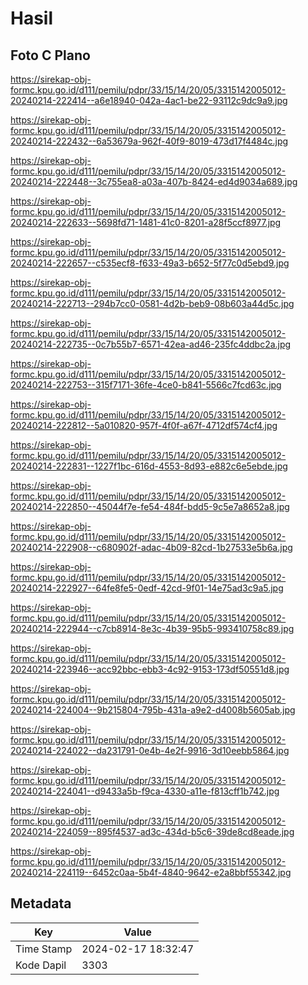 # Hasil

## Foto C Plano

https://sirekap-obj-formc.kpu.go.id/d111/pemilu/pdpr/33/15/14/20/05/3315142005012-20240214-222414--a6e18940-042a-4ac1-be22-93112c9dc9a9.jpg

https://sirekap-obj-formc.kpu.go.id/d111/pemilu/pdpr/33/15/14/20/05/3315142005012-20240214-222432--6a53679a-962f-40f9-8019-473d17f4484c.jpg

https://sirekap-obj-formc.kpu.go.id/d111/pemilu/pdpr/33/15/14/20/05/3315142005012-20240214-222448--3c755ea8-a03a-407b-8424-ed4d9034a689.jpg

https://sirekap-obj-formc.kpu.go.id/d111/pemilu/pdpr/33/15/14/20/05/3315142005012-20240214-222633--5698fd71-1481-41c0-8201-a28f5ccf8977.jpg

https://sirekap-obj-formc.kpu.go.id/d111/pemilu/pdpr/33/15/14/20/05/3315142005012-20240214-222657--c535ecf8-f633-49a3-b652-5f77c0d5ebd9.jpg

https://sirekap-obj-formc.kpu.go.id/d111/pemilu/pdpr/33/15/14/20/05/3315142005012-20240214-222713--294b7cc0-0581-4d2b-beb9-08b603a44d5c.jpg

https://sirekap-obj-formc.kpu.go.id/d111/pemilu/pdpr/33/15/14/20/05/3315142005012-20240214-222735--0c7b55b7-6571-42ea-ad46-235fc4ddbc2a.jpg

https://sirekap-obj-formc.kpu.go.id/d111/pemilu/pdpr/33/15/14/20/05/3315142005012-20240214-222753--315f7171-36fe-4ce0-b841-5566c7fcd63c.jpg

https://sirekap-obj-formc.kpu.go.id/d111/pemilu/pdpr/33/15/14/20/05/3315142005012-20240214-222812--5a010820-957f-4f0f-a67f-4712df574cf4.jpg

https://sirekap-obj-formc.kpu.go.id/d111/pemilu/pdpr/33/15/14/20/05/3315142005012-20240214-222831--1227f1bc-616d-4553-8d93-e882c6e5ebde.jpg

https://sirekap-obj-formc.kpu.go.id/d111/pemilu/pdpr/33/15/14/20/05/3315142005012-20240214-222850--45044f7e-fe54-484f-bdd5-9c5e7a8652a8.jpg

https://sirekap-obj-formc.kpu.go.id/d111/pemilu/pdpr/33/15/14/20/05/3315142005012-20240214-222908--c680902f-adac-4b09-82cd-1b27533e5b6a.jpg

https://sirekap-obj-formc.kpu.go.id/d111/pemilu/pdpr/33/15/14/20/05/3315142005012-20240214-222927--64fe8fe5-0edf-42cd-9f01-14e75ad3c9a5.jpg

https://sirekap-obj-formc.kpu.go.id/d111/pemilu/pdpr/33/15/14/20/05/3315142005012-20240214-222944--c7cb8914-8e3c-4b39-95b5-993410758c89.jpg

https://sirekap-obj-formc.kpu.go.id/d111/pemilu/pdpr/33/15/14/20/05/3315142005012-20240214-223946--acc92bbc-ebb3-4c92-9153-173df50551d8.jpg

https://sirekap-obj-formc.kpu.go.id/d111/pemilu/pdpr/33/15/14/20/05/3315142005012-20240214-224004--9b215804-795b-431a-a9e2-d4008b5605ab.jpg

https://sirekap-obj-formc.kpu.go.id/d111/pemilu/pdpr/33/15/14/20/05/3315142005012-20240214-224022--da231791-0e4b-4e2f-9916-3d10eebb5864.jpg

https://sirekap-obj-formc.kpu.go.id/d111/pemilu/pdpr/33/15/14/20/05/3315142005012-20240214-224041--d9433a5b-f9ca-4330-a11e-f813cff1b742.jpg

https://sirekap-obj-formc.kpu.go.id/d111/pemilu/pdpr/33/15/14/20/05/3315142005012-20240214-224059--895f4537-ad3c-434d-b5c6-39de8cd8eade.jpg

https://sirekap-obj-formc.kpu.go.id/d111/pemilu/pdpr/33/15/14/20/05/3315142005012-20240214-224119--6452c0aa-5b4f-4840-9642-e2a8bbf55342.jpg


## Metadata

| Key        | Value               |
| ---------- | ------------------- |
| Time Stamp | 2024-02-17 18:32:47 |
| Kode Dapil | 3303                |



